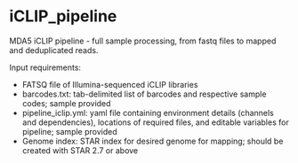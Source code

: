 # iCLIP_pipeline
MDA5 iCLIP pipeline - full sample processing, from fastq files to mapped and deduplicated reads.

Input requirements: 
- FATSQ file of Illumina-sequenced iCLIP libraries
- barcodes.txt: tab-delimited list of barcodes and respective sample codes; sample provided
- pipeline_iclip.yml: yaml file containing environment details (channels and dependencies), locations of required files, and editable variables for pipeline; sample provided
- Genome index: STAR index for desired genome for mapping; should be created with STAR 2.7 or above
